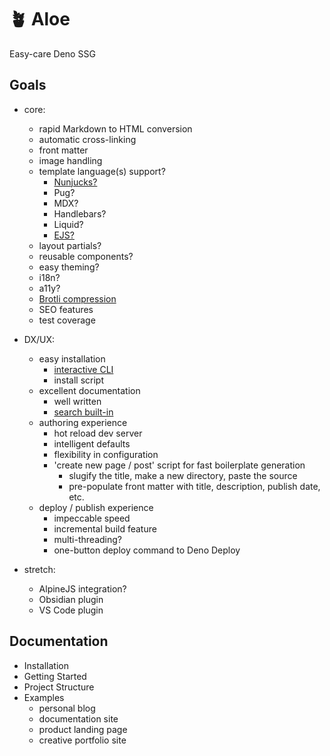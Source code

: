 # 🪴 Aloe

Easy-care Deno SSG

## Goals

- core:
  - rapid Markdown to HTML conversion
  - automatic cross-linking
  - front matter
  - image handling
  - template language(s) support?
    - [Nunjucks?](https://deno.land/x/nunjucks@3.2.3)
    - Pug?
    - MDX?
    - Handlebars?
    - Liquid?
    - [EJS?](https://deno.land/x/dejs@0.10.3)
  - layout partials?
  - reusable components?
  - easy theming?
  - i18n?
  - a11y?
  - [Brotli compression](https://deno.land/x/brotli@v0.1.4)
  - SEO features
  - test coverage

- DX/UX:
  - easy installation
    - [interactive CLI](https://cliffy.io/docs@v0.25.2/command)
    - install script
  - excellent documentation
    - well written
    - [search built-in](https://docsearch.algolia.com/)
  - authoring experience
    - hot reload dev server
    - intelligent defaults
    - flexibility in configuration
    - 'create new page / post' script for fast boilerplate generation
      - slugify the title, make a new directory, paste the source
      - pre-populate front matter with title, description, publish date, etc.
  - deploy / publish experience
    - impeccable speed
    - incremental build feature
    - multi-threading?
    - one-button deploy command to Deno Deploy

- stretch:
  - AlpineJS integration?
  - Obsidian plugin
  - VS Code plugin


## Documentation

- Installation
- Getting Started
- Project Structure
- Examples
  - personal blog
  - documentation site
  - product landing page
  - creative portfolio site
